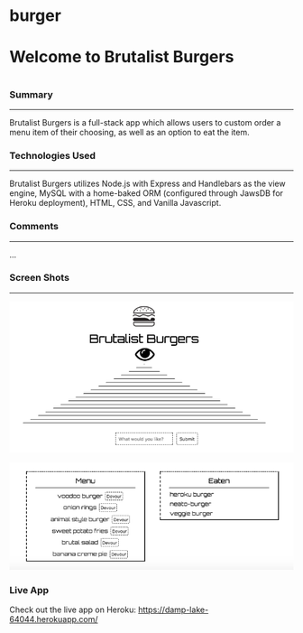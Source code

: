 # burger

<h1>Welcome to Brutalist Burgers<h1>

### Summary
***
Brutalist Burgers is a full-stack app which allows users to custom order a menu item of their choosing, as well
as an option to eat the item.

### Technologies Used
***
Brutalist Burgers utilizes Node.js with Express and Handlebars as the view engine, MySQL with a home-baked ORM (configured through JawsDB for Heroku deployment), HTML, CSS, and Vanilla Javascript.

### Comments
***

...


### Screen Shots
***
![burger1](./public/images/top.png)

![burger2](./public/images/bottom.png)




### Live App
Check out the live app on Heroku:
https://damp-lake-64044.herokuapp.com/
